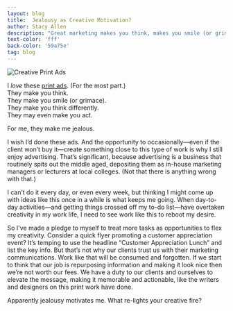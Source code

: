 ```yaml
---
layout: blog
title:  Jealousy as Creative Motivation?
author: Stacy Allen
description: "Great marketing makes you think, makes you smile (or grimace), makes you think differently. They may even make you act. For me, they make me jealous."
text-color: 'fff'
back-color: '59a75e'
tag: blog
---
```


![Creative Print Ads](/img/creative-motivation.jpg)

I *love* these [print ads](http://viralnova.com/creative-print-ads/). (For the most part.)  
They make you think.  
They make you smile (or grimace).  
They make you think differently.  
They may even make you act.  

For me, they make me jealous.

I wish I’d done these ads. And the opportunity to occasionally—even if the client won’t buy it—create something close to this type of work is why I still enjoy advertising. That’s significant, because advertising is a business that routinely spits out the middle aged, depositing them as in-house marketing managers or lecturers at local colleges. (Not that there is anything wrong with that.)

I can’t do it every day, or even every week, but thinking I might come up with ideas like this once in a while is what keeps me going. When day-to-day activities—and getting things crossed off my to-do list—have overtaken creativity in my work life, I need to see work like this to reboot my desire.

So I've made a pledge to myself to treat more tasks as opportunities to flex my creativity. Consider a quick flyer promoting a customer appreciation event? It’s temping to use the headline “Customer Appreciation Lunch” and list the key info. But that’s not why our clients trust us with their marketing communications. Work like that will be consumed and forgotten. If we start to think that our job is repurposing information and making it look nice then we’re not worth our fees. We have a duty to our clients and ourselves to elevate the message, making it memorable and actionable, like the writers and designers on this print work have done.

Apparently jealousy motivates me. What re-lights your creative fire?
